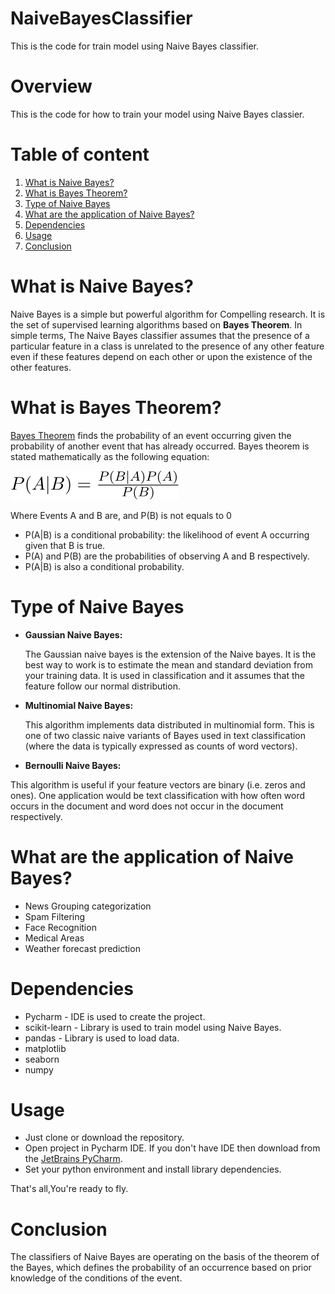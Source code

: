 # NaiveBayesClassifier

This is the code for train model using Naive Bayes classifier.

# Overview

This is the code for how to train your model using Naive Bayes classier.

# Table of content

1.  [What is Naive Bayes?](#what-is-naive-bayes)
2.  [What is Bayes Theorem?](#what-is-bayes-theorem)
3.  [Type of Naive Bayes](#type-of-naive-bayes)
4.  [What are the application of Naive Bayes?](#what-are-the-application-of-naive-bayes)
5.  [Dependencies](#dependencies)
6.  [Usage](#usage)
7.  [Conclusion](#conclusion)

# What is Naive Bayes?

Naive Bayes is a simple but powerful algorithm for Compelling research.
It is the set of supervised learning algorithms based on **Bayes
Theorem**. In simple terms, The Naive Bayes classifier assumes that the
presence of a particular feature in a class is unrelated to the presence
of any other feature even if these features depend on each other or upon
the existence of the other features.

# What is Bayes Theorem?

[Bayes Theorem](https://en.wikipedia.org/wiki/Bayes%27_theorem) finds
the probability of an event occurring given the probability of another
event that has already occurred. Bayes theorem is stated mathematically
as the following equation:

![bayes theorem equation](images/bt.svg "Bayes Theorem Equation")

Where Events A and B are, and P(B) is not equals to 0

- P(A|B) is a conditional probability: the likelihood of event A
  occurring given that B is true.
- P(A) and P(B) are the probabilities of observing A and B respectively.
- P(A|B) is also a conditional probability.


# Type of Naive Bayes

- **Gaussian Naive Bayes:**

  The Gaussian naive bayes is the extension of the Naive bayes. It is
  the best way to work is to estimate the mean and standard deviation
  from your training data. It is used in classification and it assumes
  that the feature follow our normal distribution.

- **Multinomial Naive Bayes:**

  This algorithm implements data distributed in multinomial form. This
  is one of two classic naive variants of Bayes used in text
  classification (where the data is typically expressed as counts of
  word vectors).

- **Bernoulli Naive Bayes:**

This algorithm is useful if your feature vectors are binary (i.e. zeros
and ones). One application would be text classification with how often
word occurs in the document and word does not occur in the document
respectively.


# What are the application of Naive Bayes?

- News Grouping categorization
- Spam Filtering
- Face Recognition
- Medical Areas
- Weather forecast prediction

# Dependencies

- Pycharm - IDE is used to create the project.
- scikit-learn - Library is used to train model using Naive Bayes.
- pandas - Library is used to load data.
- matplotlib
- seaborn
- numpy

# Usage

- Just clone or download the repository.
- Open project in Pycharm IDE. If you don't have IDE then download from
  the [JetBrains PyCharm](https://www.jetbrains.com/pycharm/download/).
- Set your python environment and install library dependencies.

That's all,You're ready to fly.

# Conclusion

The classifiers of Naive Bayes are operating on the basis of the theorem
of the Bayes, which defines the probability of an occurrence based on
prior knowledge of the conditions of the event.
